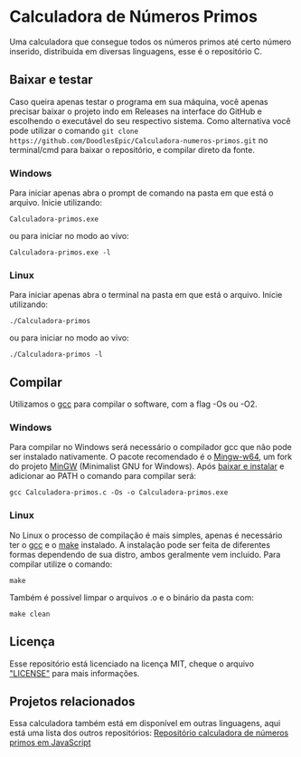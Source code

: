 # Calculadora de Números Primos

Uma calculadora que consegue todos os números primos até certo número inserido, distribuida em diversas linguagens, esse é o repositório C.

## Baixar e testar

Caso queira apenas testar o programa em sua máquina, você apenas precisar baixar o projeto indo em Releases na interface do GitHub e escolhendo o executável do seu respectivo sistema.
Como alternativa você pode utilizar o comando `git clone https://github.com/DoodlesEpic/Calculadora-numeros-primos.git` no terminal/cmd para baixar o repositório, e compilar direto da fonte.

### Windows

Para iniciar apenas abra o prompt de comando na pasta em que está o arquivo. Inicie utilizando:

```shell
Calculadora-primos.exe
```

ou para iniciar no modo ao vivo:

```shell
Calculadora-primos.exe -l
```

### Linux

Para iniciar apenas abra o terminal na pasta em que está o arquivo. Inicie utilizando:

```shell
./Calculadora-primos
```

ou para iniciar no modo ao vivo:

```shell
./Calculadora-primos -l
```

## Compilar

Utilizamos o [gcc](https://gcc.gnu.org/ "Website do gcc") para compilar o software, com a flag -Os ou -O2.

### Windows

Para compilar no Windows será necessário o compilador gcc que não pode ser instalado nativamente. O pacote recomendado é o [Mingw-w64](http://mingw-w64.org/doku.php/start "GCC for Windows 64 & 32 bits"), um fork do projeto [MinGW](http://www.mingw.org/ "Minimalist GNU for Windows") (Minimalist GNU for Windows).
Após [baixar e instalar](https://sourceforge.net/projects/mingw-w64/files/Toolchains%20targetting%20Win32/Personal%20Builds/mingw-builds/installer/mingw-w64-install.exe/download "Download Sourceforge") e adicionar ao PATH o comando para compilar será:

```shell
gcc Calculadora-primos.c -Os -o Calculadora-primos.exe
```

### Linux

No Linux o processo de compilação é mais simples, apenas é necessário ter o [gcc](https://gcc.gnu.org/ "Website do gcc") e o [make](https://www.gnu.org/software/make/ "Website do make") instalado. A instalação pode ser feita de diferentes formas dependendo de sua distro, ambos geralmente vem incluido.
Para compilar utilize o comando:

```shell
make
```

Também é possível limpar o arquivos .o e o binário da pasta com:

```shell
make clean
```

## Licença

Esse repositório está licenciado na licença MIT, cheque o arquivo ["LICENSE"](LICENSE) para mais informações.

## Projetos relacionados

Essa calculadora também está em disponível em outras linguagens, aqui está uma lista dos outros repositórios:
[Repositório calculadora de números primos em JavaScript][1]

[1]: https://github.com/DoodlesEpic/Calculadora-numeros-primos-js "Repositório calculadora de números primos em JavaScript"
